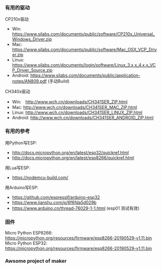 ### 有用的驱动

CP210x驱动
 - Win: https://www.silabs.com/documents/public/software/CP210x_Universal_Windows_Driver.zip
 - Mac: https://www.silabs.com/documents/public/software/Mac_OSX_VCP_Driver.zip
 - Linux: https://www.silabs.com/documents/login/software/Linux_3.x.x_4.x.x_VCP_Driver_Source.zip
 - Android: https://www.silabs.com/documents/public/application-notes/AN809.pdf (手动Build)

CH340x驱动
 - Win:　http://www.wch.cn/downloads/CH341SER_ZIP.html
 - Mac: http://www.wch.cn/downloads/CH341SER_MAC_ZIP.html
 - Linux: http://www.wch.cn/downloads/CH341SER_LINUX_ZIP.html
 - Android: http://www.wch.cn/downloads/CH341SER_ANDROID_ZIP.html

### 有用的参考
用Python写ESP:
 - http://docs.micropython.org/en/latest/esp32/quickref.html
 - http://docs.micropython.org/en/latest/esp8266/quickref.html

用Lua写ESP:
 - https://nodemcu-build.com/

用Arduino写ESP:
 - https://github.com/espressif/arduino-esp32
 - https://www.jianshu.com/p/6f6fda5d029b
 - https://www.arduino.cn/thread-76029-1-1.html (esp01 测试有效)

### 固件
Micro Python ESP8266: https://micropython.org/resources/firmware/esp8266-20190529-v1.11.bin
Micro Python ESP32: https://micropython.org/resources/firmware/esp8266-20190529-v1.11.bin
### Awsome project of maker
